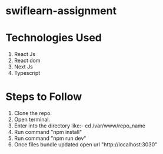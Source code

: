 # swiflearn-assignment

# Technologies Used
1. React Js
2. React dom
3. Next Js
4. Typescript

# Steps to Follow
1. Clone the repo.
2. Open terminal.
3. Enter into the directory like:- cd /var/www/repo_name
4. Run command "npm install"
5. Run command "npm run dev"
6. Once files bundle updated open url "http://localhost:3030"